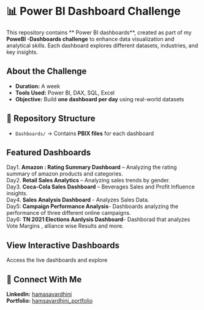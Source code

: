 

# 📊  Power BI Dashboard Challenge  

This repository contains ** Power BI dashboards**, created as part of my **PoweBI -Dashboards challenge** to enhance data visualization and analytical skills. Each dashboard explores different datasets, industries, and key insights.  

##  About the Challenge  
- **Duration:** A week 
- **Tools Used:** Power BI, DAX, SQL, Excel  
- **Objective:** Build **one dashboard per day** using real-world datasets  

## 📁 Repository Structure  
- `Dashboards/` → Contains **PBIX files** for each dashboard   



##  Featured Dashboards  
Day1. **Amazon : Rating Summary Dashboard** – Analyzing the rating summary of amazon products and categories.  
Day2. **Retail Sales Analytics** – Analyzing sales trends by gender.  
Day3. **Coca-Cola Sales Dashboard** – Beverages Sales and Profit Influence insights.  
Day4. **Sales Analysis Dashboard** - Analyzes Sales Data.  
Day5: **Campaign Performance Analysis**- Dashboards analyzing the performance of three different online campaigns.  
Day6: **TN 2021 Elections Aanlysis Dashboard**- Dashborad that analyzes Vote Margins , alliance wise Results and more.
 


##  View Interactive Dashboards  
 Access the live dashboards and explore

## 🔗 Connect With Me  
 **LinkedIn:** [hamasavardhini](https://www.linkedin.com/in/hamsa-vardhini-m-6924a7253/)  
 **Portfolio:** [hamsavardhini_portfolio](https://www.datascienceportfol.io/hamsavardhinim)  


